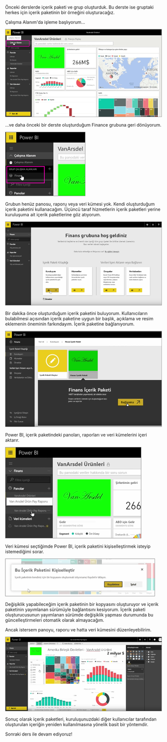 Önceki derslerde içerik paketi ve grup oluşturduk. Bu derste ise gruptaki herkes için içerik paketinin bir örneğini oluşturacağız.

Çalışma Alanım'da işleme başlıyorum...

![Power BI'da paylaşım ve işbirliği](./media/6-3-use-content-packs/pbi_learn06_03myworkspace.png)

...ve daha önceki bir derste oluşturduğum Finance grubuna geri dönüyorum.

![Power BI'da paylaşım ve işbirliği](./media/6-3-use-content-packs/pbi_learn06_03switch2group.png)

Grubun henüz panosu, raporu veya veri kümesi yok. Kendi oluşturduğum içerik paketini kullanacağım. Üçüncü taraf hizmetlerin içerik paketleri yerine kuruluşuma ait içerik paketlerine göz atıyorum.

![Power BI'da paylaşım ve işbirliği](./media/6-3-use-content-packs/pbi_learn06_03myorgcontpk.png)

Bir dakika önce oluşturduğum içerik paketini buluyorum. Kullanıcıların bulabilmesi açısından içerik paketine uygun bir başlık, açıklama ve resim eklemenin öneminin farkındayım. İçerik paketine bağlanıyorum.

![Power BI'da paylaşım ve işbirliği](./media/6-3-use-content-packs/pbi_learn06_03contgallry.png)

Power BI, içerik paketindeki panoları, raporları ve veri kümelerini içeri aktarır.

![Power BI'da paylaşım ve işbirliği](./media/6-3-use-content-packs/pbi_learn06_03added2group.png)

Veri kümesi seçtiğimde Power BI, içerik paketini kişiselleştirmek isteyip istemediğimi sorar.

![Power BI'da paylaşım ve işbirliği](./media/6-3-use-content-packs/pbi_learn06_03personalize.png)

Değişiklik yapabileceğim içerik paketinin bir kopyasını oluşturuyor ve içerik paketinin yayımlanan sürümüyle bağlantısını kesiyorum. İçerik paketi oluşturucusunun yayımlanan sürümde değişiklik yapması durumunda bu güncelleştirmeleri otomatik olarak almayacağım.

Ancak istersem panoyu, raporu ve hatta veri kümesini düzenleyebilirim.

![Power BI'da paylaşım ve işbirliği](./media/6-3-use-content-packs/pbi_learn06_03editreport.png)

Sonuç olarak içerik paketleri, kuruluşunuzdaki diğer kullanıcılar tarafından oluşturulan içeriğin yeniden kullanılmasına yönelik basit bir yöntemdir.

Sonraki ders ile devam ediyoruz!

